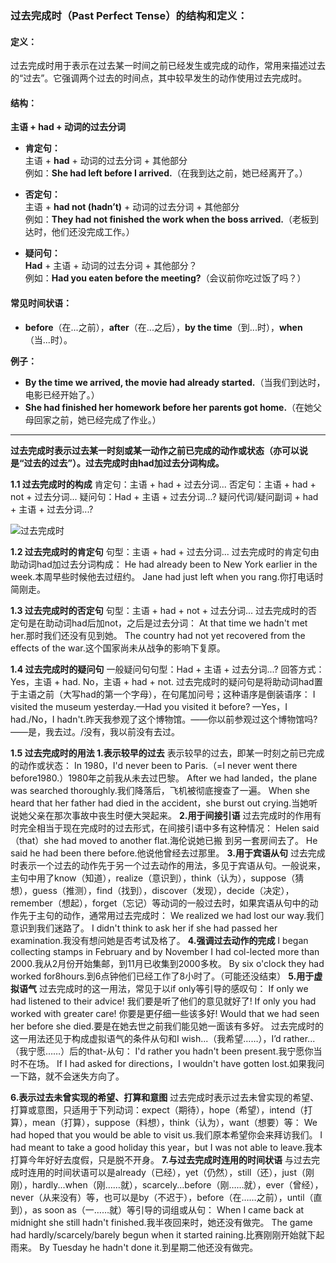 ### **过去完成时**（Past Perfect Tense）的结构和定义：

#### **定义：**

过去完成时用于表示在过去某一时间之前已经发生或完成的动作，常用来描述过去的“过去”。它强调两个过去的时间点，其中较早发生的动作使用过去完成时。

#### **结构：**

**主语 + had + 动词的过去分词**

- **肯定句：**  
  主语 + **had** + 动词的过去分词 + 其他部分  
  例如：**She had left before I arrived.**（在我到达之前，她已经离开了。）

- **否定句：**  
  主语 + **had not (hadn’t)** + 动词的过去分词 + 其他部分  
  例如：**They had not finished the work when the boss arrived.**（老板到达时，他们还没完成工作。）

- **疑问句：**  
  **Had** + 主语 + 动词的过去分词 + 其他部分？  
  例如：**Had you eaten before the meeting?**（会议前你吃过饭了吗？）

#### **常见时间状语：**
- **before**（在...之前），**after**（在...之后），**by the time**（到...时），**when**（当...时）。

**例子：**
- **By the time we arrived, the movie had already started.**（当我们到达时，电影已经开始了。）
- **She had finished her homework before her parents got home.**（在她父母回家之前，她已经完成了作业。）



---------

**过去完成时表示过去某一时刻或某一动作之前已完成的动作或状态（亦可以说是“过去的过去”）。过去完成时由had加过去分词构成。**

**1.1 过去完成时的构成**
肯定句：主语 + had + 过去分词...
否定句：主语 + had + not + 过去分词...
疑问句：Had + 主语 + 过去分词...?
疑问代词/疑问副词 + had + 主语 + 过去分词...?

![过去完成时](http://i2.w.yun.hjfile.cn/doc/201405/33700d25f48646259954e0396b0d5f73.jpg)

**1.2 过去完成时的肯定句**
句型：主语 + had + 过去分词...
过去完成时的肯定句由助动词had加过去分词构成：
He had already been to New York earlier in the week.本周早些时候他去过纽约。
Jane had just left when you rang.你打电话时简刚走。

**1.3 过去完成时的否定句**
句型：主语 + had + not + 过去分词...
过去完成时的否定句是在助动词had后加not，之后是过去分词：
At that time we hadn't met her.那时我们还没有见到她。
The country had not yet recovered from the effects of the war.这个国家尚未从战争的影响下复原。


**1.4 过去完成时的疑问句**
一般疑问句句型：Had + 主语 + 过去分词...?
回答方式：Yes，主语 + had.
No，主语 + had + not.
过去完成时的疑问句是将助动词had置于主语之前（大写had的第一个字母），在句尾加问号；这种语序是倒装语序：
I visited the museum yesterday.—Had you visited it before? —Yes，I had./No，I hadn't.昨天我参观了这个博物馆。——你以前参观过这个博物馆吗? ——是，我去过。/没有，我以前没有去过。

**1.5 过去完成时的用法
1.表示较早的过去**
表示较早的过去，即某一时刻之前已完成的动作或状态：
In 1980，I'd never been to Paris.（=I never went there before1980.）1980年之前我从未去过巴黎。
After we had landed，the plane was searched thoroughly.我们降落后，飞机被彻底搜查了一遍。
When she heard that her father had died in the accident，she burst out crying.当她听说她父亲在那次事故中丧生时便大哭起来。
**2.用于间接引语**
过去完成时的作用有时完全相当于现在完成时的过去形式，在间接引语中多有这种情况：
Helen said（that）she had moved to another flat.海伦说她已搬 到另一套房间去了。
He said he had been there before.他说他曾经去过那里。
**3.用于宾语从句**
过去完成时表示一个过去的动作先于另一个过去动作的用法，多见于宾语从句。一般说来，主句中用了know（知道），realize（意识到），think（认为），suppose（猜想），guess（推测），find（找到），discover（发现），decide（决定），remember（想起），forget（忘记）等动词的一般过去时，如果宾语从句中的动作先于主句的动作，通常用过去完成时：
We realized we had lost our way.我们意识到我们迷路了。
I didn't think to ask her if she had passed her examination.我没有想问她是否考试及格了。
**4.强调过去动作的完成**
I began collecting stamps in February and by November I had col-lected more than 2000.我从2月份开始集邮，到11月已收集到2000多枚。
By six o'clock they had worked for8hours.到6点钟他们已经工作了8小时了。（可能还没结束）
**5.用于虚拟语气**
过去完成时的这一用法，常见于以if only等引导的感叹句：
If only we had listened to their advice! 我们要是听了他们的意见就好了!
If only you had worked with greater care! 你要是更仔细一些该多好!
Would that we had seen her before she died.要是在她去世之前我们能见她一面该有多好。
过去完成时的这一用法还见于构成虚拟语气的条件从句和I wish...（我希望……），I’d rather...（我宁愿……）后的that-从句：
I'd rather you hadn't been present.我宁愿你当时不在场。
If I had asked for directions，I wouldn't have gotten lost.如果我问一下路，就不会迷失方向了。

**6.表示过去未曾实现的希望、打算和意图**
过去完成时表示过去未曾实现的希望、打算或意图，只适用于下列动词：expect（期待），hope（希望），intend（打算），mean（打算），suppose（料想），think（认为），want（想要）等：
We had hoped that you would be able to visit us.我们原本希望你会来拜访我们。
I had meant to take a good holiday this year，but I was not able to leave.我本打算今年好好去度假，只是脱不开身。
**7.与过去完成时连用的时间状语**
与过去完成时连用的时间状语可以是already（已经），yet（仍然），still（还），just（刚刚），hardly...when（刚……就），scarcely...before（刚……就），ever（曾经），never（从来没有）等，也可以是by（不迟于），before（在……之前），until（直到），as soon as（一……就）等引导的词组或从句：
When I came back at midnight she still hadn't finished.我半夜回来时，她还没有做完。
The game had hardly/scarcely/barely begun when it started raining.比赛刚刚开始就下起雨来。
By Tuesday he hadn't done it.到星期二他还没有做完。